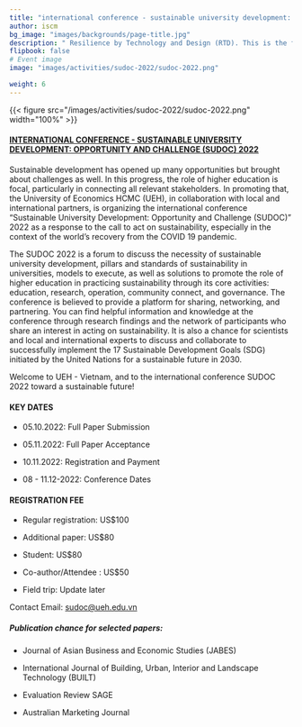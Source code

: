 ```yaml
---
title: "international conference - sustainable university development: opportunity and challenge (sudoc) 2022"
author: iscm
bg_image: "images/backgrounds/page-title.jpg"
description: " Resilience by Technology and Design (RTD). This is the first international meeting in a series planned by CTD to take place every two years. The RTD-2022, with the theme Smart Living, serves as a forum for discussion on how to strengthen the resilience of communities using technology and human-centered design to achieve sustainability for all, and in parallel, promotes the integration of digital technology innovations and advancements in various facets of human life and business"
flipbook: false
# Event image
image: "images/activities/sudoc-2022/sudoc-2022.png"

weight: 6
---
```


<!-- ![](/images/activities/rtd-2022/rtd-2022.png) -->

{{< figure src="/images/activities/sudoc-2022/sudoc-2022.png" width="100%" >}}

#### [INTERNATIONAL CONFERENCE - SUSTAINABLE UNIVERSITY DEVELOPMENT: OPPORTUNITY AND CHALLENGE (SUDOC) 2022](http://sudoc.info/)

Sustainable development has opened up many opportunities but brought about challenges as well. In this progress, the role of higher education is focal, particularly in connecting all relevant stakeholders. In promoting that, the University of Economics HCMC (UEH), in collaboration with local and international partners, is organizing the international conference “Sustainable University Development: Opportunity and Challenge (SUDOC)” 2022 as a response to the call to act on sustainability, especially in the context of the world’s recovery from the COVID 19 pandemic.

The SUDOC 2022 is a forum to discuss the necessity of sustainable university development, pillars and standards of sustainability in universities, models to execute, as well as solutions to promote the role of higher education in practicing sustainability through its core activities: education, research, operation, community connect, and governance. The conference is believed to provide a platform for sharing, networking, and partnering. You can find helpful information and knowledge at the conference through research findings and the network of participants who share an interest in acting on sustainability. It is also a chance for scientists and local and international experts to discuss and collaborate to successfully implement the 17 Sustainable Development Goals (SDG) initiated by the United Nations for a sustainable future in 2030.

Welcome to UEH - Vietnam, and to the international conference SUDOC 2022 toward a sustainable future!

#### KEY DATES

- 05.10.2022: Full Paper Submission
  >
- 05.11.2022: Full Paper Acceptance
  >
- 10.11.2022: Registration and Payment
  >
- 08 - 11.12-2022: Conference Dates
  >

#### REGISTRATION FEE

- Regular registration: US$100
  >
- Additional paper: US$80
  >
- Student: US$80
  >
- Co-author/Attendee : US$50
  >
- Field trip: Update later
  >

Contact Email: <sudoc@ueh.edu.vn>

##### Publication chance for selected papers:

- Journal of Asian Business and Economic Studies (JABES)
  >
- International Journal of Building, Urban, Interior and Landscape Technology (BUILT)
  >
- Evaluation Review SAGE
  >
- Australian Marketing Journal

</html>

